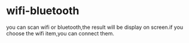 # wifi-bluetooth
you can scan wifi or bluetooth,the result will be display on screen.if you choose the wifi item,you can connect them.
